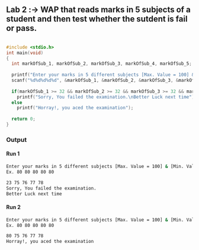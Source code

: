 ## Lab 2 :-> WAP that reads marks in 5 subjects of a student and then test whether the sutdent is fail or pass.

```c

#include <stdio.h>
int main(void)
{
  int markOfSub_1, markOfSub_2, markOfSub_3, markOfSub_4, markOfSub_5;
  
  printf("Enter your marks in 5 different subjects [Max. Value = 100] & [Min. Value = 0]\nEx. 80 80 80 80 80\n\n");
  scanf("%d%d%d%d%d", &markOfSub_1, &markOfSub_2, &markOfSub_3, &markOfSub_4, &markOfSub_5);
  
  if(markOfSub_1 >= 32 && markOfSub_2 >= 32 && markOfSub_3 >= 32 && markOfSub_4 >= 32 && markOfSub_5)
    printf("Sorry, You failed the examination.\nBetter Luck next time");
  else
    printf("Horray!, you aced the examination");
  
  return 0;
}

```

### Output

#### Run 1
```bash
Enter your marks in 5 different subjects [Max. Value = 100] & [Min. Value = 0]
Ex. 80 80 80 80 80

23 75 76 77 78
Sorry, You failed the examination.
Better Luck next time
```
#### Run 2
```bash
Enter your marks in 5 different subjects [Max. Value = 100] & [Min. Value = 0]
Ex. 80 80 80 80 80

80 75 76 77 78
Horray!, you aced the examination
```
